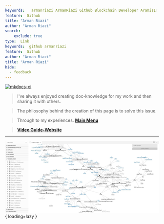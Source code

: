 ```yaml
---
keywords:   armanriazi ArmanRiazi Github Blockchain Developer AramisIT ArazhIT 21Crickets
feature:  Github 
title: "Arman Riazi"
author: "Arman Riazi"
search:
    exclude: true
type:  Link
keywords:  github armanriazi
feature:  Github
author: "Arman Riazi"
title: "Arman Riazi"
hide:
  - feedback
---
```


[![mkdocs-ci](https://github.com/armanriazi/armanriazi.github.io/actions/workflows/ci.yml/badge.svg?branch=master)](https://github.com/armanriazi/armanriazi.github.io/actions/workflows/ci.yml)

>  I've always enjoyed creating doc-knowledge for my work and then sharing it with others. 

>  The philosophy behind the creation of this page is to solve this issue.

> Through to my experiences. 
> **[Main Menu](public/public.md)**

> **[Video Guide-Website](public/other/guide-website.md)**

---

![Welcome!HelloWorld!](assets/attachments/graph.jpg){ loading=lazy }

